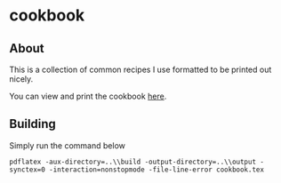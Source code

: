 # cookbook

## About
This is a collection of common recipes I use formatted to be printed out nicely.

You can view and print the cookbook [here](https://github.com/bryandeagle/cookbook/blob/master/output/cookbook.pdf).

## Building
Simply run the command below
```
pdflatex -aux-directory=..\\build -output-directory=..\\output -synctex=0 -interaction=nonstopmode -file-line-error cookbook.tex
```
